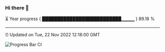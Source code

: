 ### Hi there 👋

⏳ Year progress { ██████████████████████████▁▁▁▁ } 89.18 %

---

⏰ Updated on Tue, 22 Nov 2022 12:18:00 GMT

![Progress Bar CI](https://github.com/Shyam-Makwana/GitHub-Actions-Demo/workflows/Progress%20Bar%20CI/badge.svg)
